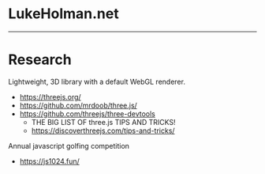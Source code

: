 # LukeHolman.net

---
# Research

Lightweight, 3D library with a default WebGL renderer.
- https://threejs.org/
- https://github.com/mrdoob/three.js/
- https://github.com/threejs/three-devtools
  - THE BIG LIST OF three.js TIPS AND TRICKS!
  - https://discoverthreejs.com/tips-and-tricks/

Annual javascript golfing competition
- https://js1024.fun/
